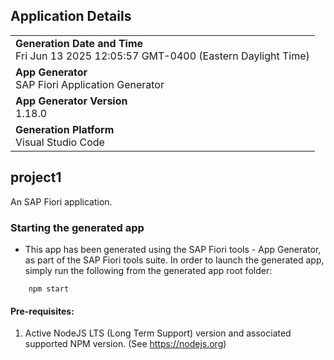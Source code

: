 ## Application Details
|               |
| ------------- |
|**Generation Date and Time**<br>Fri Jun 13 2025 12:05:57 GMT-0400 (Eastern Daylight Time)|
|**App Generator**<br>SAP Fiori Application Generator|
|**App Generator Version**<br>1.18.0|
|**Generation Platform**<br>Visual Studio Code|
## project1

An SAP Fiori application.

### Starting the generated app

-   This app has been generated using the SAP Fiori tools - App Generator, as part of the SAP Fiori tools suite.  In order to launch the generated app, simply run the following from the generated app root folder:

```
    npm start
```

#### Pre-requisites:

1. Active NodeJS LTS (Long Term Support) version and associated supported NPM version.  (See https://nodejs.org)



